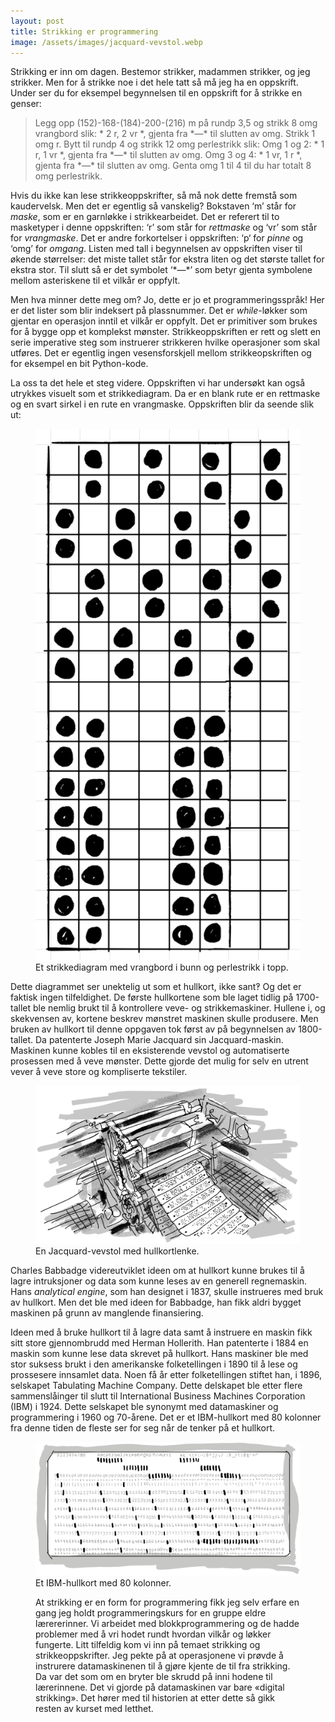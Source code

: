 ```yaml
---
layout: post
title: Strikking er programmering
image: /assets/images/jacquard-vevstol.webp
---
```


Strikking er inn om dagen. Bestemor strikker, madammen strikker, og jeg strikker. Men for å strikke noe i det hele tatt så må jeg ha en oppskrift. Under ser du for eksempel begynnelsen til en oppskrift for å strikke en genser:

> Legg opp (152)-168-(184)-200-(216) m på rundp 3,5 og strikk 8 omg vrangbord slik: \* 2 r, 2 vr \*, gjenta fra \*—\* til slutten av omg. Strikk 1 omg r. Bytt til rundp 4 og strikk 12 omg perlestrikk slik: Omg 1 og 2: \* 1 r, 1 vr \*, gjenta fra \*—\* til slutten av omg. Omg 3 og 4: \* 1 vr, 1 r \*, gjenta fra \*—\* til slutten av omg. Genta omg 1 til 4 til du har totalt 8 omg perlestrikk.

Hvis du ikke kan lese strikkeoppskrifter, så må nok dette fremstå som kaudervelsk. Men det er egentlig så vanskelig? Bokstaven ‘m’ står for *maske*, som er en garnløkke i strikkearbeidet. Det er referert til to masketyper i denne oppskriften: ‘r’ som står for *rettmaske* og ‘vr’ som står for *vrangmaske*. Det er andre forkortelser i oppskriften: ‘p‘ for _pinne_ og ‘omg’ for _omgang_. Listen med tall i begynnelsen av oppskriften viser til økende størrelser: det miste tallet står for ekstra liten og det største tallet for ekstra stor.  Til slutt så er det symbolet ‘\*—\*’ som betyr gjenta symbolene mellom asteriskene til et vilkår er oppfylt.

Men hva minner dette meg om? Jo, dette er jo et programmeringsspråk! Her er det lister som blir indeksert på plassnummer. Det er *while*-løkker som gjentar en operasjon inntil et vilkår er oppfylt. Det er primitiver som brukes for å bygge opp et komplekst mønster. Strikkeoppskriften er rett og slett en serie imperative steg som instruerer strikkeren hvilke operasjoner som skal utføres. Det er egentlig ingen vesensforskjell mellom strikkeopskriften og for eksempel en bit Python-kode.

La oss ta det hele et steg videre. Oppskriften vi har undersøkt kan også utrykkes visuelt som et strikkediagram. Da er en blank rute er en rettmaske og en svart sirkel i en rute en vrangmaske. Oppskriften blir da seende slik ut:

<figure>
    <img src="/assets/images/strikkemonster.webp " alt="Tegnet illustrasjon som viser et strikkemønster">
    <figcaption>Et strikkediagram med vrangbord i bunn og perlestrikk i topp.</figcaption>
</figure>

Dette diagrammet ser unektelig ut som et hullkort, ikke sant‽ Og det er faktisk ingen tilfeldighet. De første hullkortene som ble laget tidlig på 1700-tallet ble nemlig brukt til å kontrollere veve- og strikkemaskiner. Hullene i, og skekvensen av, kortene beskrev mønstret maskinen skulle produsere. Men bruken av hullkort til denne oppgaven tok først av på begynnelsen av 1800-tallet. Da patenterte Joseph Marie Jacquard sin Jacquard-maskin. Maskinen kunne kobles til en eksisterende vevstol og automatiserte prosessen med å veve mønster. Dette gjorde det mulig for selv en utrent vever å veve store og kompliserte tekstiler.

<figure>
    <img src="/assets/images/jacquard-vevstol.webp " alt="Tegnet illustrasjon som viser en Jacquard-vevstol">
    <figcaption>En Jacquard-vevstol med hullkortlenke.</figcaption>
</figure>

Charles Babbadge videreutviklet ideen om at hullkort kunne brukes til å lagre intruksjoner og data som kunne leses av en generell regnemaskin. Hans _analytical engine_, som han designet i 1837, skulle instrueres med bruk av hullkort. Men det ble med ideen for Babbadge, han fikk aldri bygget maskinen på grunn av manglende finansiering.

Ideen med å bruke hullkort til å lagre data samt å instruere en maskin fikk sitt store gjennombrudd med Herman Hollerith. Han patenterte i 1884 en maskin som kunne lese data skrevet på hullkort. Hans maskiner ble med stor suksess brukt i den amerikanske folketellingen i 1890 til å lese og prossesere innsamlet data. Noen få år etter folketellingen stiftet han, i 1896, selskapet Tabulating Machine Company. Dette delskapet ble etter flere sammenslåinger til slutt til International Business Machines Corporation (IBM) i 1924. Dette selskapet ble synonymt med datamaskiner og programmering i 1960 og 70-årene. Det er et IBM-hullkort med 80 kolonner fra denne tiden de fleste ser for seg når de tenker på et hullkort.

<figure>
    <img src="/assets/images/ibm-hullkort.webp " alt="Tegnet illustrasjon som viser et IBM-hullkort">
    <figcaption>Et IBM-hullkort med 80 kolonner.</figcaption>

At strikking er en form for programmering fikk jeg selv erfare en gang jeg holdt programmeringskurs for en gruppe eldre lærererinner. Vi arbeidet med blokkprogrammering og de hadde problemer med å vri hodet rundt hvordan vilkår og løkker fungerte. Litt tilfeldig kom vi inn på temaet strikking og strikkeoppskrifter. Jeg pekte på at operasjonene vi prøvde å instrurere datamaskinenen til å gjøre kjente de til fra strikking. Da var det som om en bryter ble skrudd på inni hodene til lærerinnene. Det vi gjorde på datamaskinen var bare «digital strikking». Det hører med til historien at etter dette så gikk resten av kurset med letthet.
